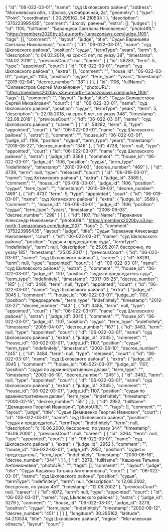 {
    "id": "06-022-03-01",
    "name": "суд Шкловского района",
    "address": "Могилевская обл., г.Шклов, ул.Фабричная, 2а",
    "geometry": {
        "type": "Point",
        "coordinates": [
            30.295162,
            54.210534
        ]
    },
    "description": "375223995435",
    "comment": "Шклоў, раённы",
    "extra": [],
    "judges": [
        {
            "id": 1105,
            "fullName": "Баранцева Светлана Николаевна",
            "photoURL": "https://members2020by.s3.eu-north-1.amazonaws.com/judge_1105",
            "tags": [],
            "comment": "",
            "layout": "judge",
            "title": "Судья Баранцева Светлана Николаевна",
            "court": {
                "id": "06-022-03-01",
                "name": "суд Шкловского района",
                "position": "судья",
                "termType": "years",
                "term": 5,
                "description": "c 04.02.2019, на срок 5 лет, по указу 38",
                "timestamp": "04.02.2019"
            },
            "previousCourt": null,
            "career": [
                {
                    "id": 58283,
                    "term": 5,
                    "type": "appointed",
                    "court": {
                        "id": "06-022-03-01",
                        "name": "суд Шкловского района"
                    },
                    "extra": [],
                    "comment": "",
                    "house_id": "06-022-03-01",
                    "judge_id": 1105,
                    "position": "судья",
                    "term_type": "years",
                    "timestamp": "2019-02-04",
                    "decree_number": "38"
                }
            ]
        },
        {
            "id": 1106,
            "fullName": "Силивестров Сергей Михайлович",
            "photoURL": "https://members2020by.s3.eu-north-1.amazonaws.com/judge_1106",
            "tags": [],
            "comment": "",
            "layout": "judge",
            "title": "Судья Силивестров Сергей Михайлович",
            "court": {
                "id": "06-022-03-01",
                "name": "суд Шкловского района",
                "position": "судья",
                "termType": "years",
                "term": 5,
                "description": "c 22.08.2018, на срок 5 лет, по указу 348",
                "timestamp": "22.08.2018"
            },
            "previousCourt": {
                "id": "06-022-03-01",
                "name": "суд Шкловского района"
            },
            "career": [
                {
                    "id": 58282,
                    "term": 5,
                    "type": "appointed",
                    "court": {
                        "id": "06-022-03-01",
                        "name": "суд Шкловского района"
                    },
                    "extra": [],
                    "comment": "",
                    "house_id": "06-022-03-01",
                    "judge_id": 1106,
                    "position": "судья",
                    "term_type": "years",
                    "timestamp": "2018-08-22",
                    "decree_number": "348"
                },
                {
                    "id": 4738,
                    "term": null,
                    "type": "appointed",
                    "court": {
                        "id": "06-022-03-01",
                        "name": "суд Шкловского района"
                    },
                    "extra": {
                        "judge_id": 3589
                    },
                    "comment": "",
                    "house_id": "06-022-03-01",
                    "judge_id": 1106,
                    "position": "судья",
                    "term_type": "indefinitely",
                    "timestamp": "2010-09-03",
                    "decree_number": "469"
                },
                {
                    "id": 4739,
                    "term": null,
                    "type": "released",
                    "court": {
                        "id": "06-019-03-01",
                        "name": "суд Хотимского района"
                    },
                    "extra": {
                        "judge_id": 3589
                    },
                    "comment": "",
                    "house_id": "06-019-03-01",
                    "judge_id": 1106,
                    "position": "судья",
                    "term_type": "",
                    "timestamp": "2010-09-03",
                    "decree_number": "469"
                },
                {
                    "id": 4737,
                    "term": 5,
                    "type": "appointed",
                    "court": {
                        "id": "06-019-03-01",
                        "name": "суд Хотимского района"
                    },
                    "extra": {
                        "judge_id": 3589
                    },
                    "comment": "",
                    "house_id": "06-019-03-01",
                    "judge_id": 1106,
                    "position": "судья",
                    "term_type": "years",
                    "timestamp": "2008-06-03",
                    "decree_number": "298"
                }
            ]
        },
        {
            "id": 1107,
            "fullName": "Тараканов Александр Николаевич",
            "photoURL": "https://members2020by.s3.eu-north-1.amazonaws.com/judge_1107",
            "tags": [],
            "comment": "375223995435",
            "layout": "judge",
            "title": "Судья Тараканов Александр Николаевич",
            "court": {
                "id": "06-022-03-01",
                "name": "суд Шкловского района",
                "position": "судья и председатель суда",
                "termType": "indefinitely",
                "term": null,
                "description": "c 25.05.2017, бессрочно, по указу 185",
                "timestamp": "25.05.2017"
            },
            "previousCourt": {
                "id": "06-022-03-01",
                "name": "суд Шкловского района"
            },
            "career": [
                {
                    "id": 58281,
                    "term": null,
                    "type": "appointed",
                    "court": {
                        "id": "06-022-03-01",
                        "name": "суд Шкловского района"
                    },
                    "extra": [],
                    "comment": "",
                    "house_id": "06-022-03-01",
                    "judge_id": 1107,
                    "position": "судья и председатель суда",
                    "term_type": "indefinitely",
                    "timestamp": "2017-05-25",
                    "decree_number": "185"
                },
                {
                    "id": 3486,
                    "term": null,
                    "type": "appointed",
                    "court": {
                        "id": "06-022-03-01",
                        "name": "суд Шкловского района"
                    },
                    "extra": {
                        "judge_id": 3045
                    },
                    "comment": "",
                    "house_id": "06-022-03-01",
                    "judge_id": 1107,
                    "position": "председатель",
                    "term_type": "indefinitely",
                    "timestamp": "2012-03-27",
                    "decree_number": "143"
                },
                {
                    "id": 3485,
                    "term": null,
                    "type": "appointed",
                    "court": {
                        "id": "06-022-03-01",
                        "name": "суд Шкловского района"
                    },
                    "extra": {
                        "judge_id": 3045
                    },
                    "comment": "",
                    "house_id": "06-022-03-01",
                    "judge_id": 1107,
                    "position": "судья",
                    "term_type": "indefinitely",
                    "timestamp": "2005-04-07",
                    "decree_number": "167"
                },
                {
                    "id": 3483,
                    "term": null,
                    "type": "appointed",
                    "court": {
                        "id": "06-022-03-01",
                        "name": "суд Шкловского района"
                    },
                    "extra": {
                        "judge_id": 3045
                    },
                    "comment": "",
                    "house_id": "06-022-03-01",
                    "judge_id": 1107,
                    "position": "судья",
                    "term_type": "indefinitely",
                    "timestamp": "2003-06-10",
                    "decree_number": "245"
                },
                {
                    "id": 3484,
                    "term": null,
                    "type": "released",
                    "court": {
                        "id": "06-022-03-01",
                        "name": "суд Шкловского района"
                    },
                    "extra": {
                        "judge_id": 3045
                    },
                    "comment": "",
                    "house_id": "06-022-03-01",
                    "judge_id": 1107,
                    "position": "судья по административным делам",
                    "term_type": "",
                    "timestamp": "2003-06-10",
                    "decree_number": "245"
                },
                {
                    "id": 3482,
                    "term": null,
                    "type": "appointed",
                    "court": {
                        "id": "06-022-03-01",
                        "name": "суд Шкловского района"
                    },
                    "extra": {
                        "judge_id": 3045
                    },
                    "comment": "",
                    "house_id": "06-022-03-01",
                    "judge_id": 1107,
                    "position": "судья по административным делам",
                    "term_type": "indefinitely",
                    "timestamp": "2000-02-15",
                    "decree_number": "55"
                }
            ]
        },
        {
            "id": 2952,
            "fullName": "Демиденко Георгий Иванович",
            "photoURL": "",
            "tags": [],
            "comment": "",
            "layout": "judge",
            "title": "Судья Демиденко Георгий Иванович",
            "court": {
                "id": "06-022-03-01",
                "name": "суд Шкловского района",
                "position": "судья и председатель",
                "termType": "indefinitely",
                "term": null,
                "description": "c 16.06.2000, бессрочно, по указу 344",
                "timestamp": "16.06.2000"
            },
            "previousCourt": null,
            "career": [
                {
                    "id": 3264,
                    "term": null,
                    "type": "appointed",
                    "court": {
                        "id": "06-022-03-01",
                        "name": "суд Шкловского района"
                    },
                    "extra": {
                        "judge_id": 2952
                    },
                    "comment": "",
                    "house_id": "06-022-03-01",
                    "judge_id": 2952,
                    "position": "судья и председатель",
                    "term_type": "indefinitely",
                    "timestamp": "2000-06-16",
                    "decree_number": "344"
                }
            ]
        },
        {
            "id": 3279,
            "fullName": "Кашкина Татьяна Антонионовна",
            "photoURL": "",
            "tags": [],
            "comment": "",
            "layout": "judge",
            "title": "Судья Кашкина Татьяна Антонионовна",
            "court": {
                "id": "06-022-03-01",
                "name": "суд Шкловского района",
                "position": "судья",
                "termType": "indefinitely",
                "term": null,
                "description": "c 12.08.2002, бессрочно, по указу 451",
                "timestamp": "12.08.2002"
            },
            "previousCourt": null,
            "career": [
                {
                    "id": 4072,
                    "term": null,
                    "type": "appointed",
                    "court": {
                        "id": "06-022-03-01",
                        "name": "суд Шкловского района"
                    },
                    "extra": {
                        "judge_id": 3279
                    },
                    "comment": "",
                    "house_id": "06-022-03-01",
                    "judge_id": 3279,
                    "position": "судья",
                    "term_type": "indefinitely",
                    "timestamp": "2002-08-12",
                    "decree_number": "451"
                }
            ]
        }
    ],
    "longitude": 30.295162,
    "latitude": 54.210534,
    "title": "суд Шкловского района",
    "region": "Могилевская область",
    "layout": "court"
}